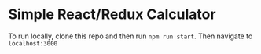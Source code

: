 # Simple React/Redux Calculator

To run locally, clone this repo and then run `npm run start`. Then navigate to `localhost:3000`

